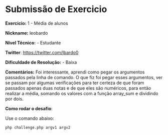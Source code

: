 # Submissão de Exercicio

**Exercicio:** 1 - Média de alunos

**Nickname:** leobardo

**Nível Técnico:** - Estudante

**Twitter**: https://twitter.com/lbardo0

**Dificuldade de Resolução:** - Baixa

**Comentários:** Foi interessante, aprendi como pegar os argumentos passados pela linha de comando. O que fiz foi pegar esses argumentos, ver se passam por algumas verificações para ter certeza de que foram passados apenas duas notas e de que eles são numéricos, para então realizar a média, somando os valores com a função array_sum e dividindo por dois. 

**Como rodar o desafio**: 

Use o comando abaixo: 
```bash
php challenge.php argv1 argv2
```